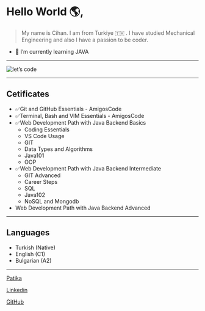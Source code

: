 # Hello World 🌎, 

> My name is Cihan. I am from Turkiye 🇹🇷 . I have studied Mechanical Engineering and also I have a passion to be coder.

- 🌱 I’m currently learning JAVA
***
![let’s code](https://github.com/cihangr/cihangr/assets/138358253/162936b3-9cb3-4746-a619-3b243ac81a61)
***
## Cetificates
- ✅Git and GitHub Essentials - AmigosCode
- ✅Terminal, Bash and VIM Essentials - AmigosCode
- ✅Web Development Path with Java Backend Basics
  * Coding Essentials
  * VS Code Usage
  * GIT
  * Data Types and Algorithms
  * Java101
  * OOP
- ✅Web Development Path with Java Backend Intermediate
  * GIT Advanced
  * Career Steps
  * SQL
  * Java102
  * NoSQL and Mongodb
- Web Development Path with Java Backend Advanced

---
## Languages
- Turkish (Native)
- English (C1)
- Bulgarian (A2)

---

[Patika](https://academy.patika.dev/profile)

[Linkedin](https://www.linkedin.com/in/cihangr/)

[GitHub](https://github.com/cihangr)
